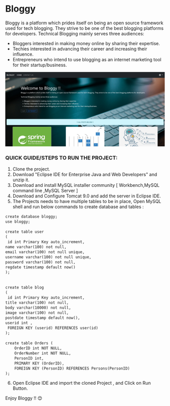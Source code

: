 # Bloggy
Bloggy is a platform which prides itself on being an open source framework used for tech blogging. They strive to be one of the best blogging platforms for developers.
Technical Blogging mainly serves three audiences: 
* Bloggers interested in making money online by sharing their expertise.
* Techies interested in advancing their career and increasing their influence.
* Entrepreneurs who intend to use blogging as an internet marketing tool for their startup/business.
 

![Home](Screenshots/Home.PNG)

### QUICK GUIDE/STEPS TO RUN THE PROJECT:
1. Clone the project.
2. Download "Eclipse IDE for Enterprise Java and Web Developers" and unzip it.
3. Download and install MySQL installer community [ Workbench,MySQL command line ,MySQL Server ]
4. Download and Configure Tomcat 9.0 and add the server in Eclipse IDE.
5. The Projects needs to have multiple tables to be in place, Open MySQL shell and run below commands to create database and tables :

```
create database bloggy;
use bloggy;

create table user
(
 id int Primary Key auto_increment, 
name varchar(100) not null,
email varchar(100) not null unique,
username varchar(100) not null unique,
password varchar(100) not null,
regdate timestamp default now()
);


create table blog
(
 id int Primary Key auto_increment, 
title varchar(100) not null,
body varchar(10000) not null,
image varchar(100) not null,
postdate timestamp default now(),
userid int ,
 FOREIGN KEY (userid) REFERENCES user(id)
);

create table Orders (
    OrderID int NOT NULL,
    OrderNumber int NOT NULL,
    PersonID int,
    PRIMARY KEY (OrderID),
    FOREIGN KEY (PersonID) REFERENCES Persons(PersonID)
); 
```


6. Open Eclipse IDE and import the cloned Project , and Click on Run Button.

Enjoy Bloggy !! 😊

